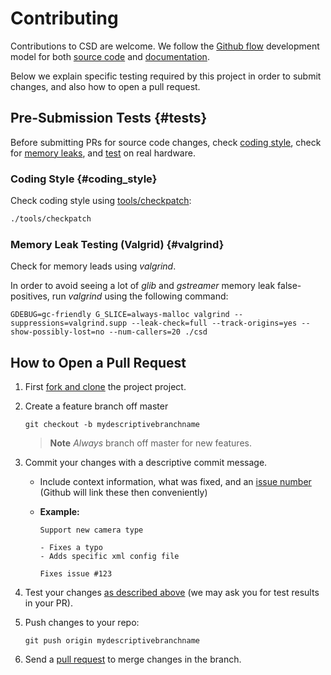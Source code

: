 # Contributing

Contributions to CSD are welcome. We follow the [Github flow](https://guides.github.com/introduction/flow/) development model for both [source code](https://github.com/intel/camera-streaming-daemon) and [documentation](https://github.com/hamishwillee/dronecode_csd_sdk).

Below we explain specific testing required by this project in order to submit changes, and also how to open a pull request.

## Pre-Submission Tests {#tests}

Before submitting PRs for source code changes, check [coding style](#coding_style), check for [memory leaks](#valgrind), and
[test](../test/README.md) on real hardware.

### Coding Style {#coding_style}

Check coding style using [tools/checkpatch](https://github.com/intel/camera-streaming-daemon/blob/master/tools/checkpatch):
```sh
./tools/checkpatch
```

### Memory Leak Testing (Valgrid) {#valgrind}

Check for memory leads using *valgrind*.

In order to avoid seeing a lot of *glib* and *gstreamer* memory leak false-positives, run *valgrind* using the following command:
```
GDEBUG=gc-friendly G_SLICE=always-malloc valgrind --suppressions=valgrind.supp --leak-check=full --track-origins=yes --show-possibly-lost=no --num-callers=20 ./csd
```


## How to Open a Pull Request

1. First [fork and clone](https://help.github.com/articles/fork-a-repo) the project project.
1. Create a feature branch off master
   ```
   git checkout -b mydescriptivebranchname
   ```
   > **Note** *Always* branch off master for new features.
1. Commit your changes with a descriptive commit message.
   * Include context information, what was fixed, and an [issue number](https://github.com/intel/camera-streaming-daemon) (Github will link these then conveniently)
   * **Example:**

     ```
     Support new camera type

     - Fixes a typo
     - Adds specific xml config file

     Fixes issue #123
     ```

1. Test your changes [as described above](#tests) (we may ask you for test results in your PR).
1. Push changes to your repo:
   ```
   git push origin mydescriptivebranchname
   ```
1. Send a [pull request](https://github.com/intel/camera-streaming-daemon/compare/) to merge changes in the branch.

